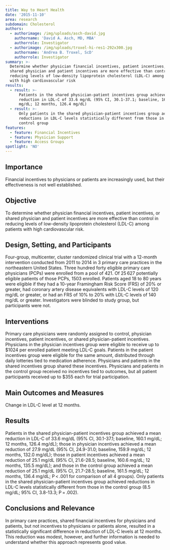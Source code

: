 ```yaml
---
title: Way to Heart Health
date: '2015-11-10'
area: research
subdomain: Cholesterol
authors:
  - authorimage: /img/uploads/asch-david.jpg
    authorname: 'David A. Asch, MD, MBA'
    authorrole: Investigator
  - authorimage: /img/uploads/troxel-hi-res1-292x300.jpg
    authorname: 'Andrea B. Troxel, ScD'
    authorrole: Investigator
summary: >-
  Determine whether physician financial incentives, patient incentives, or
  shared physician and patient incentives are more effective than control in
  reducing levels of low-density lipoprotein cholesterol (LDL-C) among patients
  with high cardiovascular risk
results:
  - result: >-
      Patients in the shared physician-patient incentives group achieved a mean
      reduction in LDL-C of 33.6 mg/dL (95% CI, 30.1-37.1; baseline, 160.1
      mg/dL; 12 months, 126.4 mg/dL)
  - result: >-
      Only patients in the shared physician-patient incentives group achieved
      reductions in LDL-C levels statistically different from those in the
      control group
features:
  - feature: Financial Incentives
  - feature: Physician Support
  - feature: Access Groups
spotlight: 'NO'
---
```

## Importance  

Financial incentives to physicians or patients are increasingly used, but their effectiveness is not well established.



## Objective  

To determine whether physician financial incentives, patient incentives, or shared physician and patient incentives are more effective than control in reducing levels of low-density lipoprotein cholesterol (LDL-C) among patients with high cardiovascular risk.



## Design, Setting, and Participants  

Four-group, multicenter, cluster randomized clinical trial with a 12-month intervention conducted from 2011 to 2014 in 3 primary care practices in the northeastern United States. Three hundred forty eligible primary care physicians (PCPs) were enrolled from a pool of 421. Of 25 627 potentially eligible patients of those PCPs, 1503 enrolled. Patients aged 18 to 80 years were eligible if they had a 10-year Framingham Risk Score (FRS) of 20% or greater, had coronary artery disease equivalents with LDL-C levels of 120 mg/dL or greater, or had an FRS of 10% to 20% with LDL-C levels of 140 mg/dL or greater. Investigators were blinded to study group, but participants were not.



## Interventions  

Primary care physicians were randomly assigned to control, physician incentives, patient incentives, or shared physician-patient incentives. Physicians in the physician incentives group were eligible to receive up to $1024 per enrolled patient meeting LDL-C goals. Patients in the patient incentives group were eligible for the same amount, distributed through daily lotteries tied to medication adherence. Physicians and patients in the shared incentives group shared these incentives. Physicians and patients in the control group received no incentives tied to outcomes, but all patient participants received up to $355 each for trial participation.



## Main Outcomes and Measures  

Change in LDL-C level at 12 months.



## Results  

Patients in the shared physician-patient incentives group achieved a mean reduction in LDL-C of 33.6 mg/dL (95% CI, 30.1-37.1; baseline, 160.1 mg/dL; 12 months, 126.4 mg/dL); those in physician incentives achieved a mean reduction of 27.9 mg/dL (95% CI, 24.9-31.0; baseline, 159.9 mg/dL; 12 months, 132.0 mg/dL); those in patient incentives achieved a mean reduction of 25.1 mg/dL (95% CI, 21.6-28.5; baseline, 160.6 mg/dL; 12 months, 135.5 mg/dL); and those in the control group achieved a mean reduction of 25.1 mg/dL (95% CI, 21.7-28.5; baseline, 161.5 mg/dL; 12 months, 136.4 mg/dL; P < .001 for comparison of all 4 groups). Only patients in the shared physician-patient incentives group achieved reductions in LDL-C levels statistically different from those in the control group (8.5 mg/dL; 95% CI, 3.8-13.3; P = .002).



## Conclusions and Relevance  

In primary care practices, shared financial incentives for physicians and patients, but not incentives to physicians or patients alone, resulted in a statistically significant difference in reduction of LDL-C levels at 12 months. This reduction was modest, however, and further information is needed to understand whether this approach represents good value.
